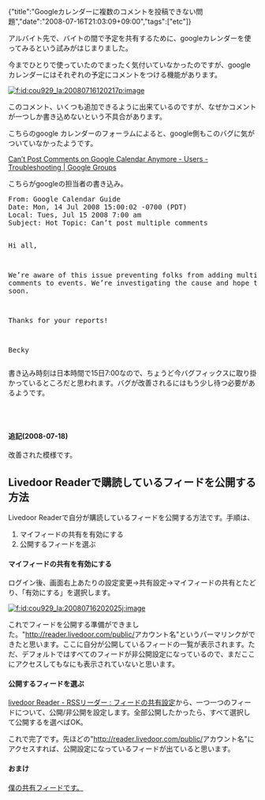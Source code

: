 {"title":"Googleカレンダーに複数のコメントを投稿できない問題","date":"2008-07-16T21:03:09+09:00","tags":["etc"]}

<!-- DATE: 2008-07-16T12:03:09+00:00 -->
<!-- OLDURL: http://d.hatena.ne.jp/cou929_la/20080716/ -->


<div class="section">
<p>アルバイト先で、バイトの間で予定を共有するために、googleカレンダーを使ってみるという試みがはじまりました。</p>
<p>今までひとりで使っていたのでまったく気付いていなかったのですが、google カレンダーにはそれぞれの予定にコメントをつける機能があります。</p>
<p><a href="http://f.hatena.ne.jp/cou929_la/20080716120217" class="hatena-fotolife" target="_blank"><img src="http://cdn-ak.f.st-hatena.com/images/fotolife/c/cou929_la/20080716/20080716120217.png" alt="f:id:cou929_la:20080716120217p:image" title="f:id:cou929_la:20080716120217p:image" class="hatena-fotolife"></a></p>
<p>このコメント、いくつも追加できるように出来ているのですが、なぜかコメントが一つしか書き込めないという不具合があります。</p>
<p>こちらのgoogle カレンダーのフォーラムによると、google側もこのバグに気がついていなかったようです。</p>
<p><a href="http://groups.google.com/group/google-calendar-help-bugs/browse_thread/thread/c330f62e3dff91c1" target="_blank">Can’t Post Comments on Google Calendar Anymore - Users - Troubleshooting | Google Groups</a></p>
<p>こちらがgoogleの担当者の書き込み。</p>
<pre>
From: Google Calendar Guide
Date: Mon, 14 Jul 2008 15:00:02 -0700 (PDT)
Local: Tues, Jul 15 2008 7:00 am
Subject: Hot Topic: Can’t post multiple comments


Hi all,

We’re aware of this issue preventing folks from adding multiple
comments to events. We’re investigating the cause and hope to resolve
it soon.

Thanks for your reports!

Becky 
</pre>

<p>書き込み時刻は日本時間で15日7:00なので、ちょうど今バグフィックスに取り掛かっているところだと思われます。バグが改善されるにはもう少し待つ必要があるようです。</p>
<br>

<br>

<h4>追記(2008-07-18)</h4>
<p>改善された模様です。</p>
</div>





<h2>Livedoor Readerで購読しているフィードを公開する方法</h2>
<div class="section">
<p>Livedoor Readerで自分が購読しているフィードを公開する方法です。手順は、</p>

<ol>
<li>マイフィードの共有を有効にする</li>
<li>公開するフィードを選ぶ</li>
</ol>
<h4>マイフィードの共有を有効にする</h4>
<p>ログイン後、画面右上あたりの設定変更→共有設定→マイフィードの共有とたどり、「有効にする」を選択します。</p>
<p><a href="http://f.hatena.ne.jp/cou929_la/20080716202025" class="hatena-fotolife" target="_blank"><img src="http://cdn-ak.f.st-hatena.com/images/fotolife/c/cou929_la/20080716/20080716202025.jpg" alt="f:id:cou929_la:20080716202025j:image" title="f:id:cou929_la:20080716202025j:image" class="hatena-fotolife"></a></p>
<p>これでフィードを公開する準備ができました。"<a href="http://reader.livedoor.com/public/" target="_blank">http://reader.livedoor.com/public/</a>アカウント名"というパーマリンクができたと思います。ここに自分が公開しているフィードの一覧が表示されます。ただ、デフォルトではすべてのフィードが非公開設定になっているので、まだここにアクセスしてもなにも表示されていないと思います。</p>
<h4>公開するフィードを選ぶ</h4>
<p><a href="http://reader.livedoor.com/share/" target="_blank">livedoor Reader - RSSリーダー : フィードの共有設定</a>から、一つ一つのフィードについて、公開/非公開を設定します。全部公開したかったら、すべて選択して公開するを選べばOK。</p>
<p>これで完了です。先ほどの"<a href="http://reader.livedoor.com/public/" target="_blank">http://reader.livedoor.com/public/</a>アカウント名"にアクセスすれば、公開設定になっているフィードが出ていると思います。</p>
<h4>おまけ</h4>
<p><a href="http://reader.livedoor.com/public/cou929" target="_blank">僕の共有フィードです。</a></p>
</div>






